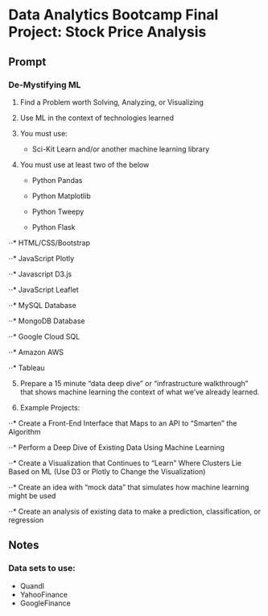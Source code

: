 # Data Analytics Bootcamp Final Project: Stock Price Analysis

## Prompt

### De-Mystifying ML

1. Find a Problem worth Solving, Analyzing, or Visualizing

2. Use ML in the context of technologies learned

3. You must use:

    * Sci-Kit Learn and/or another machine learning library

4. You must use at least two of the below

    * Python Pandas

    * Python Matplotlib

    * Python Tweepy

    * Python Flask

⋅⋅* HTML/CSS/Bootstrap

⋅⋅* JavaScript Plotly

⋅⋅* Javascript D3.js

⋅⋅* JavaScript Leaflet

⋅⋅* MySQL Database

⋅⋅* MongoDB Database

⋅⋅* Google Cloud SQL

⋅⋅* Amazon AWS

⋅⋅* Tableau

5. Prepare a 15 minute “data deep dive” or “infrastructure walkthrough” that shows machine learning the context of what we’ve already learned.

6. Example Projects:

⋅⋅* Create a Front-End Interface that Maps to an API to “Smarten” the Algorithm

⋅⋅* Perform a Deep Dive of Existing Data Using Machine Learning 

⋅⋅* Create a Visualization that Continues to “Learn” Where Clusters Lie Based on ML (Use D3 or Plotly to Change the Visualization)

⋅⋅* Create an idea with “mock data” that simulates how machine learning might be used

⋅⋅* Create an analysis of existing data to make a prediction, classification, or regression


## Notes

### Data sets to use:
- Quandl
- YahooFinance
- GoogleFinance
